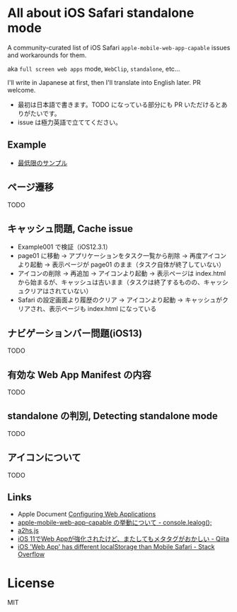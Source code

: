 # All about iOS Safari standalone mode

A community-curated list of iOS Safari `apple-mobile-web-app-capable` issues and workarounds for them.

aka `full screen web apps` mode, `WebClip`, `standalone`, etc...

I'll write in Japanese at first, then I'll translate into English later. PR welcome.

- 最初は日本語で書きます。TODO になっている部分にも PR いただけるとありがたいです。
- issue は極力英語で立ててください。

## Example

- [最低限のサンプル](https://all-about-safari-standalone-mode.netlify.com/examples/001/)

## ページ遷移

TODO

## キャッシュ問題, Cache issue

- Example001 で検証（iOS12.3.1）
- page01 に移動 → アプリケーションをタスク一覧から削除 → 再度アイコンより起動 → 表示ページが page01 のまま（タスク自体が終了していない）
- アイコンの削除 → 再追加 → アイコンより起動 → 表示ページは index.html から始まるが、キャッシュは古いまま（タスクは終了するものの、キャッシュクリアはされていない）
- Safari の設定画面より履歴のクリア → アイコンより起動 → キャッシュがクリアされ、表示ページも index.html になっている

## ナビゲーションバー問題(iOS13)

TODO

## 有効な Web App Manifest の内容

TODO

## standalone の判別, Detecting standalone mode

TODO

## アイコンについて

TODO

## Links

- Apple Document [Configuring Web Applications](https://developer.apple.com/library/archive/documentation/AppleApplications/Reference/SafariWebContent/ConfiguringWebApplications/ConfiguringWebApplications.html#//apple_ref/doc/uid/TP40002051-CH3-SW3)
- [apple-mobile-web-app-capable の挙動について - console.lealog();](https://lealog.hateblo.jp/entry/2013/09/11/204515)
- [a2hs.js](https://github.com/koddr/a2hs.js)
- [iOS 11でWeb Appが強化されたけど、またしてもメタタグがおかしい - Qiita](https://qiita.com/moroya/items/0dfab2aff52d3373ce39)
- [iOS 'Web App' has different localStorage than Mobile Safari - Stack Overflow](https://stackoverflow.com/questions/11545149/ios-web-app-has-different-localstorage-than-mobile-safari)

# License

MIT
